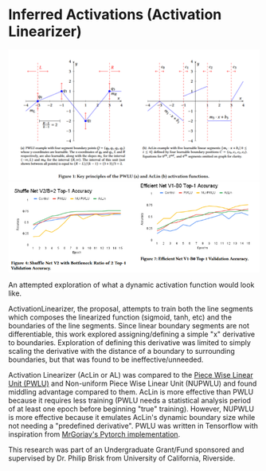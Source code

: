 # Inferred Activations (Activation Linearizer)

![Image comparing PWLU with AcLin](image.png)
![Image showing results of Research](image2.png)

An attempted exploration of what a dynamic activation function would look like. 

ActivationLinearizer, the proposal, attempts to train both the line segments which composes the linearized function (sigmoid, tanh, etc) and the boundaries of the line segments.
Since linear boundary segments are not differentiable, this work explored assigning/defining a simple "x" derivative to boundaries.
Exploration of defining this derivative was limited to simply scaling the derivative with the distance of a boundary to surrounding boundaries, but that was found to be ineffective/unneeded.

Activation Linearizer (AcLin or AL) was compared to the [Piece Wise Linear Unit (PWLU)](https://arxiv.org/abs/2104.03693) and Non-uniform Piece Wise Linear Unit (NUPWLU) and found middling advantage compared to them.
AcLin is more effective than PWLU because it requires less training (PWLU needs a statistical analysis period of at least one epoch before beginning "true" training). 
However, NUPWLU is more effective because it emulates AcLin's dynamic boundary size while not needing a "predefined derivative".
PWLU was written in Tensorflow with inspiration from [MrGoriay's Pytorch implementation](https://github.com/MrGoriay/pwlu-pytorch/blob/main/PWLA.py).

This research was part of an Undergraduate Grant/Fund sponsored and supervised by Dr. Philip Brisk from University of California, Riverside.
